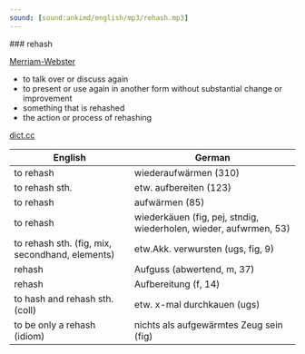 ```yaml
---
sound: [sound:ankimd/english/mp3/rehash.mp3]
---
```


\### rehash

[Merriam-Webster](https://www.merriam-webster.com/dictionary/rehash)

- to talk over or discuss again
- to present or use again in another form without substantial change or improvement
- something that is rehashed
- the action or process of rehashing

[dict.cc](https://www.dict.cc/rehash)

| English        | German       |
| -------------- | ------------ |
| to rehash | wiederaufwärmen (310) |
| to rehash sth. | etw. aufbereiten (123) |
| to rehash | aufwärmen (85) |
| to rehash | wiederkäuen (fig, pej, stndig, wiederholen, wieder, aufwrmen, 53) |
| to rehash sth. (fig, mix, secondhand, elements) | etw.Akk. verwursten (ugs, fig, 9) |
| rehash | Aufguss (abwertend, m, 37) |
| rehash | Aufbereitung (f, 14) |
| to hash and rehash sth. (coll) | etw. x-mal durchkauen (ugs) |
| to be only a rehash (idiom) | nichts als aufgewärmtes Zeug sein (fig) |
